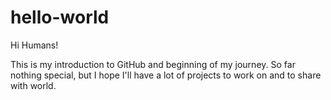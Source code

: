 # hello-world

Hi Humans!

This is my introduction to GitHub and beginning of my journey.
So far nothing special, but I hope I'll have a lot of projects to work on and to share with world.
